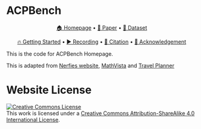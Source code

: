 # ACPBench

<p align="center">
    <a href="https://ibm.github.io/ACPBench">🏠 Homepage</a> •
    <a href="https://arxiv.org/abs/2410.05669">📄 Paper</a> •
    <a href="https://huggingface.co/datasets/ibm/ACPBench">🤗 Dataset</a>
    
</p>
<p align="center">
    <a href="https://github.com/ibm/ACPBench#-getting-started">🔥 Getting Started</a> •
    <a href="https://youtu.be/zlIOeYlo52M">▶️ Recording</a> •
    <a href="https://github.com/ibm/ACPBench#-citation">📜 Citation</a> •
    <a href="https://github.com/ibm/ACPBench#-acknowledgement">🙏 Acknowledgement</a> 
</p>

This is the code for ACPBench Homepage. 


This is adapted from [Nerfies website](https://nerfies.github.io), [MathVista](https://mathvista.github.io/)  and [Travel Planner](https://osu-nlp-group.github.io/TravelPlanner/)

# Website License
<a rel="license" href="http://creativecommons.org/licenses/by-sa/4.0/"><img alt="Creative Commons License" style="border-width:0" src="https://i.creativecommons.org/l/by-sa/4.0/88x31.png" /></a><br />This work is licensed under a <a rel="license" href="http://creativecommons.org/licenses/by-sa/4.0/">Creative Commons Attribution-ShareAlike 4.0 International License</a>.
